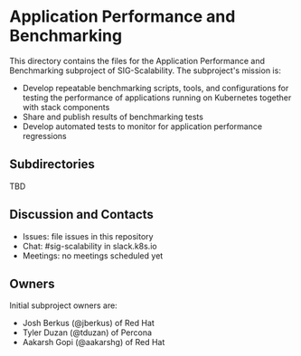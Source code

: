 # Application Performance and Benchmarking

This directory contains the files for the Application Performance and Benchmarking subproject of SIG-Scalability.  The subproject's mission is:

* Develop repeatable benchmarking scripts, tools, and configurations for testing the performance of applications running on Kubernetes together with stack components
* Share and publish results of benchmarking tests
* Develop automated tests to monitor for application performance regressions

## Subdirectories

TBD

## Discussion and Contacts

- Issues: file issues in this repository
- Chat: #sig-scalability in slack.k8s.io
- Meetings: no meetings scheduled yet

## Owners

Initial subproject owners are:

- Josh Berkus (@jberkus) of Red Hat
- Tyler Duzan (@tduzan) of Percona
- Aakarsh Gopi (@aakarshg) of Red Hat
